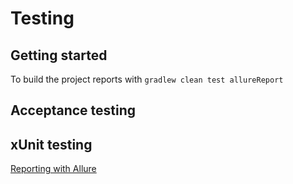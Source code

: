 # Testing

## Getting started

To build the project reports with `gradlew clean test allureReport`

## Acceptance testing

## xUnit testing

[Reporting with Allure](https://tools.edgelab.ch/docs/arch-c4-sync/test/all/)
